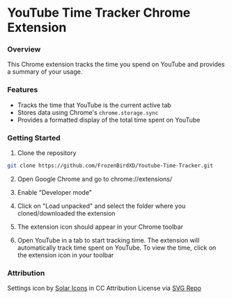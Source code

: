 # YouTube Time Tracker Chrome Extension

### Overview
This Chrome extension tracks the time you spend on YouTube and provides a summary of your usage.

### Features
- Tracks the time that YouTube is the current active tab
- Stores data using Chrome's ```chrome.storage.sync```
- Provides a formatted display of the total time spent on YouTube

### Getting Started
1. Clone the repository
```bash
git clone https://github.com/FrozenBirdXD/Youtube-Time-Tracker.git
```

2. Open Google Chrome and go to chrome://extensions/

3. Enable "Developer mode" 

4. Click on "Load unpacked" and select the folder where you cloned/downloaded the extension

5. The extension icon should appear in your Chrome toolbar

6. Open YouTube in a tab to start tracking time. The extension will automatically track time spent on YouTube. To view the time, click on the extension icon in your toolbar

### Attribution
Settings icon by <a href="https://www.figma.com/community/file/1166831539721848736?ref=svgrepo.com" target="_blank">Solar Icons</a> in CC Attribution License via <a href="https://www.svgrepo.com/" target="_blank">SVG Repo</a>
